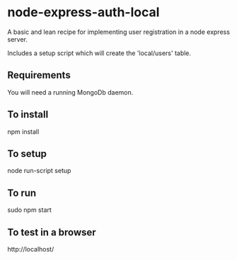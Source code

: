 # node-express-auth-local
A basic and lean recipe for implementing user registration in a node express server.

Includes a setup script which will create the 'local/users' table.

Requirements
-
You will need a running MongoDb daemon.

To install
-
npm install

To setup
-
node run-script setup

To run
-
sudo npm start

To test in a browser
-
http://localhost/

